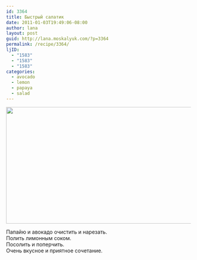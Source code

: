 ```yaml
---
id: 3364
title: Быстрый салатик
date: 2011-01-03T19:49:06-08:00
author: lana
layout: post
guid: http://lana.moskalyuk.com/?p=3364
permalink: /recipe/3364/
ljID:
  - "1583"
  - "1583"
  - "1583"
categories:
  - avocado
  - lemon
  - papaya
  - salad
---
```

<img loading="lazy" class="alignnone" title="papaya and avocado salad" src="http://farm6.static.flickr.com/5210/5322492420_0acd27020c_z.jpg" alt="" width="640" height="318" />

Папайю и авокадо очистить и нарезать.  
Полить лимонным соком.  
Посолить и поперчить.  
Очень вкусное и приятное сочетание.